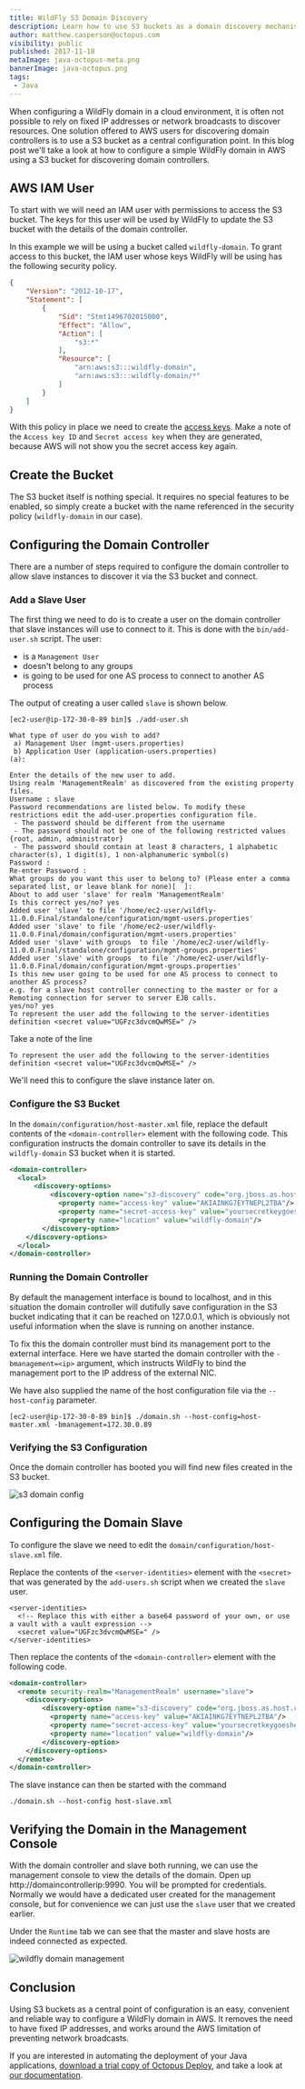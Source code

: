 ```yaml
---
title: WildFly S3 Domain Discovery
description: Learn how to use S3 buckets as a domain discovery mechanism in AWS.
author: matthew.casperson@octopus.com
visibility: public
published: 2017-11-18
metaImage: java-octopus-meta.png
bannerImage: java-octopus.png
tags:
 - Java
---
```


When configuring a WildFly domain in a cloud environment, it is often not possible to rely on fixed IP addresses or network broadcasts to discover resources.  One solution offered to AWS users for discovering domain controllers is to use a S3 bucket as a central configuration point. In this blog post we'll take a look at how to configure a simple WildFly domain in AWS using a S3 bucket for discovering domain controllers.

## AWS IAM User

To start with we will need an IAM user with permissions to access the S3 bucket. The keys for this user will be used by WildFly to update the S3 bucket with the details of the domain controller.

In this example we will be using a bucket called `wildfly-domain`. To grant access to this bucket, the IAM user whose keys WildFly will be using has the following security policy.

```json
{
    "Version": "2012-10-17",
    "Statement": [
        {
            "Sid": "Stmt1496702015000",
            "Effect": "Allow",
            "Action": [
                "s3:*"
            ],
            "Resource": [
                "arn:aws:s3:::wildfly-domain",
                "arn:aws:s3:::wildfly-domain/*"
            ]
        }
    ]
}
```

With this policy in place we need to create the [access keys](http://docs.aws.amazon.com/IAM/latest/UserGuide/id_credentials_access-keys.html). Make a note of the `Access key ID` and `Secret access key` when they are generated, because AWS will not show you the secret access key again.

## Create the Bucket

The S3 bucket itself is nothing special. It requires no special features to be enabled, so simply create a bucket with the name referenced in the security policy (`wildfly-domain` in our case).

## Configuring the Domain Controller

There are a number of steps required to configure the domain controller to allow slave instances to discover it via the S3 bucket and connect.

### Add a Slave User

The first thing we need to do is to create a user on the domain controller that slave instances will use to connect to it. This is done with the `bin/add-user.sh` script. The user:

* is a `Management User`
* doesn't belong to any groups
* is going to be used for one AS process to connect to another AS process

The output of creating a user called `slave` is shown below.

```
[ec2-user@ip-172-30-0-89 bin]$ ./add-user.sh

What type of user do you wish to add?
 a) Management User (mgmt-users.properties)
 b) Application User (application-users.properties)
(a):

Enter the details of the new user to add.
Using realm 'ManagementRealm' as discovered from the existing property files.
Username : slave
Password recommendations are listed below. To modify these restrictions edit the add-user.properties configuration file.
 - The password should be different from the username
 - The password should not be one of the following restricted values {root, admin, administrator}
 - The password should contain at least 8 characters, 1 alphabetic character(s), 1 digit(s), 1 non-alphanumeric symbol(s)
Password :
Re-enter Password :
What groups do you want this user to belong to? (Please enter a comma separated list, or leave blank for none)[  ]:
About to add user 'slave' for realm 'ManagementRealm'
Is this correct yes/no? yes
Added user 'slave' to file '/home/ec2-user/wildfly-11.0.0.Final/standalone/configuration/mgmt-users.properties'
Added user 'slave' to file '/home/ec2-user/wildfly-11.0.0.Final/domain/configuration/mgmt-users.properties'
Added user 'slave' with groups  to file '/home/ec2-user/wildfly-11.0.0.Final/standalone/configuration/mgmt-groups.properties'
Added user 'slave' with groups  to file '/home/ec2-user/wildfly-11.0.0.Final/domain/configuration/mgmt-groups.properties'
Is this new user going to be used for one AS process to connect to another AS process?
e.g. for a slave host controller connecting to the master or for a Remoting connection for server to server EJB calls.
yes/no? yes
To represent the user add the following to the server-identities definition <secret value="UGFzc3dvcmQwMSE=" />
```

Take a note of the line

```
To represent the user add the following to the server-identities definition <secret value="UGFzc3dvcmQwMSE=" />
```

We'll need this to configure the slave instance later on.

### Configure the S3 Bucket

In the `domain/configuration/host-master.xml` file, replace the default contents of the `<domain-controller>` element with the following code. This configuration instructs the domain controller to save its details in the `wildfly-domain` S3 bucket when it is started.

```xml
<domain-controller>
  <local>
      <discovery-options>
          <discovery-option name="s3-discovery" code="org.jboss.as.host.controller.discovery.S3Discovery" module="org.jboss.as.host-controller">
            <property name="access-key" value="AKIAINKG7EYTNEPL2TBA"/>
            <property name="secret-access-key" value="yoursecretkeygoeshere"/>
            <property name="location" value="wildfly-domain"/>
        </discovery-option>
    </discovery-options>
  </local>
</domain-controller>
```

### Running the Domain Controller

By default the management interface is bound to localhost, and in this situation the domain controller will dutifully save configuration in the S3 bucket indicating that it can be reached on 127.0.0.1, which is obviously not useful information when the slave is running on another instance.

To fix this the domain controller must bind its management port to the external interface. Here we have started the domain controller with the `-bmanagement=<ip>` argument, which instructs WildFly to bind the management port to the IP address of the external NIC.

We have also supplied the name of the host configuration file via the `--host-config` parameter.

```
[ec2-user@ip-172-30-0-89 bin]$ ./domain.sh --host-config=host-master.xml -bmanagement=172.30.0.89
```

### Verifying the S3 Configuration

Once the domain controller has booted you will find new files created in the S3 bucket.

![s3 domain config](s3-domain-config.png "width=500")

## Configuring the Domain Slave

To configure the slave we need to edit the `domain/configuration/host-slave.xml` file.

Replace the contents of the `<server-identities>` element with the `<secret>` that was generated by the `add-users.sh` script when we created the `slave` user.

```
<server-identities>
  <!-- Replace this with either a base64 password of your own, or use a vault with a vault expression -->
  <secret value="UGFzc3dvcmQwMSE=" />
</server-identities>
```

Then replace the contents of the `<domain-controller>` element with the following code.

```xml
<domain-controller>
  <remote security-realm="ManagementRealm" username="slave">
    <discovery-options>
        <discovery-option name="s3-discovery" code="org.jboss.as.host.controller.discovery.S3Discovery" module="org.jboss.as.host-controller">
          <property name="access-key" value="AKIAINKG7EYTNEPL2TBA"/>
          <property name="secret-access-key" value="yoursecretkeygoeshere"/>
          <property name="location" value="wildfly-domain"/>
        </discovery-option>
    </discovery-options>
  </remote>
</domain-controller>
```

The slave instance can then be started with the command

```
./domain.sh --host-config host-slave.xml
```

## Verifying the Domain in the Management Console

With the domain controller and slave both running, we can use the management console to view the details of the domain. Open up http://domaincontrollerip:9990. You will be prompted for credentials. Normally we would have a dedicated user created for the management console, but for convenience we can just use the `slave` user that we created earlier.

Under the `Runtime` tab we can see that the master and slave hosts are indeed connected as expected.

![wildfly domain management](wildfly-domain-management.png "width=500")

## Conclusion

Using S3 buckets as a central point of configuration is an easy, convenient and reliable way to configure a WildFly domain in AWS. It removes the need to have fixed IP addresses, and works around the AWS limitation of preventing network broadcasts.

If you are interested in automating the deployment of your Java applications, [download a trial copy of Octopus Deploy](https://octopus.com/downloads), and take a look at [our documentation](https://octopus.com/docs/deploying-applications/deploy-java-applications).
